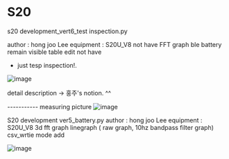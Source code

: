 # S20
s20 development_vert6_test inspection.py

author : hong joo Lee
equipment : S20U_V8
not have FFT graph
ble battery remain visible
table edit not have
- just tesp inspection!.   

![image](https://user-images.githubusercontent.com/7110830/135974799-b1901441-2f39-4834-b22b-4644321ed7d8.png)


detail description -> 홍주's notion. ^^



----------- measuring picture
![image](https://user-images.githubusercontent.com/7110830/135975203-aebeca8e-a03c-4329-85ed-6fa63299c0a1.png)






S20 development ver5_battery.py
author : hong joo Lee
equipment : S20U_V8
3d fft graph
linegraph ( raw graph, 10hz bandpass filter graph)
csv_wrtie mode add

![image](https://user-images.githubusercontent.com/7110830/135975840-a769ee4a-3f60-498a-b887-bdf7e01315d7.png)
